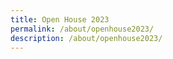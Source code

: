 ```yaml
---
title: Open House 2023
permalink: /about/openhouse2023/
description: /about/openhouse2023/
---
```


